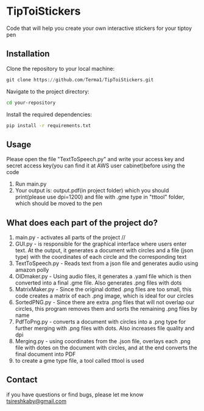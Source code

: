# TipToiStickers
Code that will help you create your own interactive stickers for your tiptoy pen
## Installation
Clone the repository to your local machine:
```python
git clone https://github.com/Terma1/TipToiStickers.git
```
Navigate to the project directory:
```bash
cd your-repository
```
Install the required dependencies:
```bash
pip install -r requirements.txt
```
## Usage
Please open the file "TextToSpeech.py" and write your access key and secret access key(you can find it at AWS user cabinet)before using the code
1) Run main.py
2) Your output is: output.pdf(in project folder) which you should print(please use dpi=1200) and file with .gme type in "tttool" folder, which should be moved to the pen

## What does each part of the project do?
1) main.py  - activates all parts of the project //
2) GUI.py - is responsible for the graphical interface where users enter text. At the output, it generates a document with circles and a file (json type) with the coordinates of each circle and the corresponding text
3) TextToSpeech.py - Reads text from a json file and generates audio using amazon polly
4) OIDmaker.py - Using audio files, it generates a .yaml file which is then converted into a final .gme file. Also generates .png files with dots
5) MatrixMaker.py - Since the original dotted .png files are too small, this code creates a matrix of each .png image, which is ideal for our circles
6) SortedPNG.py - Since there are extra .png files that will not overlap our circles, this program removes them and sorts the remaining .png files by name
7) PdfToPng.py - converts a document with circles into a .png type for further merging with .png files with dots. Also increases file quality and dpi
8) Merging.py  - using coordinates from the .json file, overlays each .png file with dotes on the document with circles, and at the end converts the final document into PDF
9) to create a gme type file, a tool called tttool is used
## Contact
if you have questions or find bugs, please let me know
tsireshkaby@gmail.com
